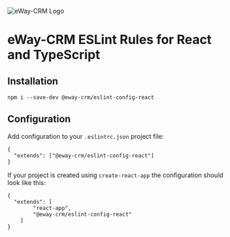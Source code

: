 ![eWay-CRM Logo](https://www.eway-crm.com/wp-content/themes/eway/img/email/logo_grey.png)
# eWay-CRM ESLint Rules for React and TypeScript

## Installation

```
npm i --save-dev @eway-crm/eslint-config-react
```

## Configuration

Add configuration to your ```.eslintrc.json``` project file:

```
{
  "extends": ["@eway-crm/eslint-config-react"]
}
```

If your project is created using ```create-react-app``` the configuration should look like this:

```
{
  "extends": [
        "react-app",
        "@eway-crm/eslint-config-react"
    ]
}
```
